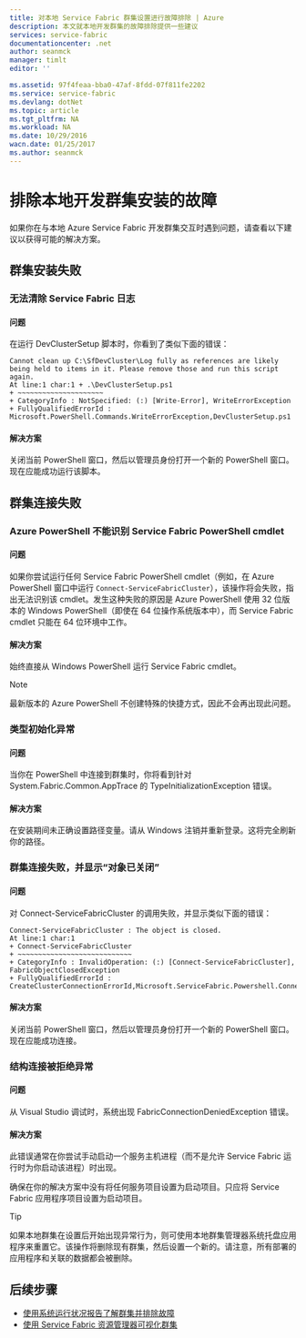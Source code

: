 ```yaml
---
title: 对本地 Service Fabric 群集设置进行故障排除 | Azure
description: 本文就本地开发群集的故障排除提供一些建议
services: service-fabric
documentationcenter: .net
author: seanmck
manager: timlt
editor: ''

ms.assetid: 97f4feaa-bba0-47af-8fdd-07f811fe2202
ms.service: service-fabric
ms.devlang: dotNet
ms.topic: article
ms.tgt_pltfrm: NA
ms.workload: NA
ms.date: 10/29/2016
wacn.date: 01/25/2017
ms.author: seanmck
---
```


# 排除本地开发群集安装的故障

如果你在与本地 Azure Service Fabric 开发群集交互时遇到问题，请查看以下建议以获得可能的解决方案。

## 群集安装失败

### 无法清除 Service Fabric 日志

#### 问题

在运行 DevClusterSetup 脚本时，你看到了类似下面的错误：

```
Cannot clean up C:\SfDevCluster\Log fully as references are likely being held to items in it. Please remove those and run this script again.
At line:1 char:1 + .\DevClusterSetup.ps1
+ ~~~~~~~~~~~~~~~~~~~~~
+ CategoryInfo : NotSpecified: (:) [Write-Error], WriteErrorException
+ FullyQualifiedErrorId : Microsoft.PowerShell.Commands.WriteErrorException,DevClusterSetup.ps1
```

#### 解决方案

关闭当前 PowerShell 窗口，然后以管理员身份打开一个新的 PowerShell 窗口。现在应能成功运行该脚本。

## 群集连接失败

### Azure PowerShell 不能识别 Service Fabric PowerShell cmdlet

#### 问题

如果你尝试运行任何 Service Fabric PowerShell cmdlet（例如，在 Azure PowerShell 窗口中运行 `Connect-ServiceFabricCluster`），该操作将会失败，指出无法识别该 cmdlet。发生这种失败的原因是 Azure PowerShell 使用 32 位版本的 Windows PowerShell（即使在 64 位操作系统版本中），而 Service Fabric cmdlet 只能在 64 位环境中工作。

#### 解决方案

始终直接从 Windows PowerShell 运行 Service Fabric cmdlet。

>[!NOTE]
> 最新版本的 Azure PowerShell 不创建特殊的快捷方式，因此不会再出现此问题。

### 类型初始化异常

#### 问题

当你在 PowerShell 中连接到群集时，你将看到针对 System.Fabric.Common.AppTrace 的 TypeInitializationException 错误。

#### 解决方案

在安装期间未正确设置路径变量。请从 Windows 注销并重新登录。这将完全刷新你的路径。

### 群集连接失败，并显示“对象已关闭”

#### 问题

对 Connect-ServiceFabricCluster 的调用失败，并显示类似下面的错误：

```
Connect-ServiceFabricCluster : The object is closed.
At line:1 char:1
+ Connect-ServiceFabricCluster
+ ~~~~~~~~~~~~~~~~~~~~~~~~~~~~
+ CategoryInfo : InvalidOperation: (:) [Connect-ServiceFabricCluster], FabricObjectClosedException
+ FullyQualifiedErrorId : CreateClusterConnectionErrorId,Microsoft.ServiceFabric.Powershell.ConnectCluster
```

#### 解决方案

关闭当前 PowerShell 窗口，然后以管理员身份打开一个新的 PowerShell 窗口。现在应能成功连接。

### 结构连接被拒绝异常

#### 问题

从 Visual Studio 调试时，系统出现 FabricConnectionDeniedException 错误。

#### 解决方案

此错误通常在你尝试手动启动一个服务主机进程（而不是允许 Service Fabric 运行时为你启动该进程）时出现。

确保在你的解决方案中没有将任何服务项目设置为启动项目。只应将 Service Fabric 应用程序项目设置为启动项目。

>[!TIP]
> 如果本地群集在设置后开始出现异常行为，则可使用本地群集管理器系统托盘应用程序来重置它。该操作将删除现有群集，然后设置一个新的。请注意，所有部署的应用程序和关联的数据都会被删除。

## 后续步骤

- [使用系统运行状况报告了解群集并排除故障](./service-fabric-understand-and-troubleshoot-with-system-health-reports.md)
- [使用 Service Fabric 资源管理器可视化群集](./service-fabric-visualizing-your-cluster.md)

<!---HONumber=Mooncake_Quality_Review_0125_2017-->